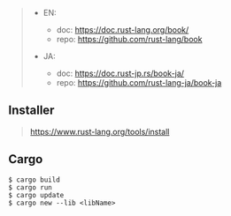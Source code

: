 > - EN:
>    - doc: https://doc.rust-lang.org/book/
>    - repo: https://github.com/rust-lang/book
>
> - JA:
>    - doc: https://doc.rust-jp.rs/book-ja/
>    - repo: https://github.com/rust-lang-ja/book-ja

## Installer

> https://www.rust-lang.org/tools/install

## Cargo

```
$ cargo build
$ cargo run
$ cargo update
$ cargo new --lib <libName>
```
